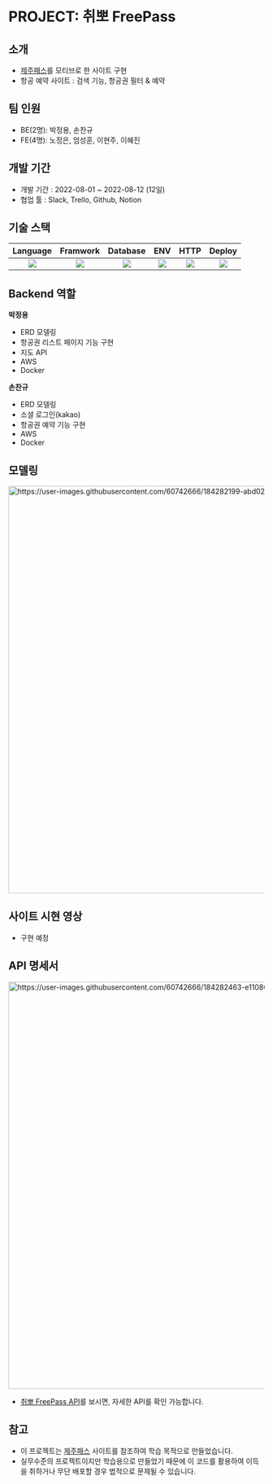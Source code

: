 # PROJECT: 취뽀 FreePass
## 소개
- [제주패스](https://www.jejupass.com/web)를 모티브로 한 사이트 구현
- 항공 예약 사이트 : 검색 기능, 항공권 필터 & 예약

## 팀 인원
- BE(2명): 박정용, 손찬규
- FE(4명): 노정은, 엄성훈, 이현주, 이혜진

## 개발 기간
- 개발 기간 : 2022-08-01 ~ 2022-08-12 (12일)
- 협업 툴 : Slack, Trello, Github, Notion

## 기술 스택
|                                                Language                                                |                                                Framwork                                                |                                               Database                                               |                                                     ENV                                                      |                                                   HTTP                                                   |                                                  Deploy                                                 |
| :----------------------------------------------------------------------------------------------------: | :----------------------------------------------------------------------------------------------------: | :--------------------------------------------------------------------------------------------------: | :----------------------------------------------------------------------------------------------------------: | :------------------------------------------------------------------------------------------------------: |:------------------------------------------------------------------------------------------------------: |
| <img src="https://img.shields.io/badge/python-3776AB?style=for-the-badge&logo=python&logoColor=white"> | <img src="https://img.shields.io/badge/django-092E20?style=for-the-badge&logo=django&logoColor=white"> | <img src="https://img.shields.io/badge/mysql-4479A1?style=for-the-badge&logo=mysql&logoColor=black"> | <img src="https://img.shields.io/badge/miniconda3-44A833?style=for-the-badge&logo=anaconda&logoColor=white"> | <img src="https://img.shields.io/badge/postman-FF6C37?style=for-the-badge&logo=postman&logoColor=white"> | <img src="https://img.shields.io/badge/aws-232F3E?style=for-the-badge&logo=Amazon AWS&logoColor=white"> 


## Backend 역할
**박정용**
- ERD 모델링
- 항공권 리스트 페이지 기능 구현
- 지도 API
- AWS
- Docker

**손찬규**
- ERD 모델링
- 소셜 로그인(kakao)
- 항공권 예약 기능 구현
- AWS
- Docker
 
 
## 모델링
<img width="800" alt="https://user-images.githubusercontent.com/60742666/184282199-abd02717-57e8-4f49-8c64-5df41859709e.png">

## 사이트 시현 영상
- 구현 예정

## API 명세서
<img width="800" alt="https://user-images.githubusercontent.com/60742666/184282463-e11086fb-d781-443a-aec7-368322335037.png">

* [취뽀 FreePass API](https://www.notion.so/API-a7f616c1ec444831ac1bd8cda523b707)를 보시면, 자세한 API를 확인 가능합니다.

## 참고
- 이 프로젝트는 [제주패스](https://www.jejupass.com/web) 사이트를 참조하여 학습 목적으로 만들었습니다.
- 실무수준의 프로젝트이지만 학습용으로 만들었기 때문에 이 코드를 활용하여 이득을 취하거나 무단 배포할 경우 법적으로 문제될 수 있습니다.
